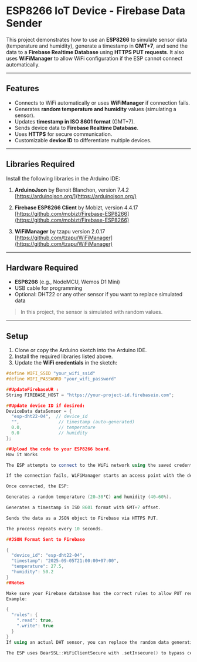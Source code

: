 # ESP8266 IoT Device - Firebase Data Sender

This project demonstrates how to use an **ESP8266** to simulate sensor data (temperature and humidity), generate a timestamp in **GMT+7**, and send the data to a **Firebase Realtime Database** using **HTTPS PUT requests**. It also uses **WiFiManager** to allow WiFi configuration if the ESP cannot connect automatically.

---

## Features

- Connects to WiFi automatically or uses **WiFiManager** if connection fails.
- Generates **random temperature and humidity** values (simulating a sensor).
- Updates **timestamp in ISO 8601 format** (GMT+7).
- Sends device data to **Firebase Realtime Database**.
- Uses **HTTPS** for secure communication.
- Customizable **device ID** to differentiate multiple devices.

---

## Libraries Required

Install the following libraries in the Arduino IDE:

1. **ArduinoJson** by Benoit Blanchon, version 7.4.2  
   [https://arduinojson.org/](https://arduinojson.org/)

2. **Firebase ESP8266 Client** by Mobizt, version 4.4.17  
   [https://github.com/mobizt/Firebase-ESP8266](https://github.com/mobizt/Firebase-ESP8266)

3. **WiFiManager** by tzapu  version 2.0.17
   [https://github.com/tzapu/WiFiManager](https://github.com/tzapu/WiFiManager)

---

## Hardware Required

- **ESP8266** (e.g., NodeMCU, Wemos D1 Mini)
- USB cable for programming
- Optional: DHT22 or any other sensor if you want to replace simulated data

> In this project, the sensor is simulated with random values.

---

## Setup

1. Clone or copy the Arduino sketch into the Arduino IDE.
2. Install the required libraries listed above.
3. Update the **WiFi credentials** in the sketch:

```cpp
#define WIFI_SSID "your_wifi_ssid"
#define WIFI_PASSWORD "your_wifi_password"

##UpdateFirebaseUR :
String FIREBASE_HOST = "https://your-project-id.firebaseio.com";

##Update device ID if desired:
DeviceData dataSensor = {
  "esp-dht22-04",  // device_id
  "",               // timestamp (auto-generated)
  0.0,              // temperature
  0.0               // humidity
};

##Upload the code to your ESP8266 board.
How it Works

The ESP attempts to connect to the WiFi network using the saved credentials.

If the connection fails, WiFiManager starts an access point with the device name (e.g., esp-dht22-04) so you can select your WiFi network.

Once connected, the ESP:

Generates a random temperature (20–30°C) and humidity (40–60%).

Generates a timestamp in ISO 8601 format with GMT+7 offset.

Sends the data as a JSON object to Firebase via HTTPS PUT.

The process repeats every 10 seconds.

##JSON Format Sent to Firebase

{
  "device_id": "esp-dht22-04",
  "timestamp": "2025-09-05T21:00:00+07:00",
  "temperature": 27.5,
  "humidity": 50.2
}
##Notes

Make sure your Firebase database has the correct rules to allow PUT requests.
Example:

{
  "rules": {
    ".read": true,
    ".write": true
  }
}
If using an actual DHT sensor, you can replace the random data generation with dht.readTemperature() and dht.readHumidity().

The ESP uses BearSSL::WiFiClientSecure with .setInsecure() to bypass certificate verification for HTTPS.